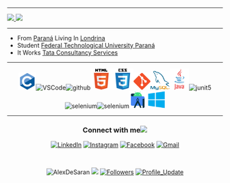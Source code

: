 ***

<p>
  <a href="https://github.com/AlexDeSaran/github-readme-stats">
    <img
      height="156" 
      src="https://github-readme-stats.vercel.app/api?username=AlexDeSaran&count_private=true&show_icons=true&custom_title=Alecio%20Github%20Stats&hide=issues&theme=vision-friendly-dark"
    />
    </a>
  <a href="https://github.com/AlexDeSaran/github-readme-stats">
    <img
      height="156"
      src="https://github-readme-stats.vercel.app/api/top-langs/?username=AlexDeSaran&&layout=compact&theme=vision-friendly-dark&langs_count=8)"
    />
  </a>

*** 

* From [Paraná](https://pt.wikipedia.org/wiki/Paran%C3%A1) Living In [Londrina ](https://pt.wikipedia.org/wiki/Londrina)
* Student [Federal Technological University Paraná](http://www.utfpr.edu.br/)
* It Works [Tata Consultancy Services](https://www.tcs.com/)  
 

 ***
 <p align = "center">
  <img src="https://raw.githubusercontent.com/devicons/devicon/master/icons/c/c-original.svg" alt="c" width="40" height="40"/><img   
  <img src="https://github.com/keikomori/icons-badges/blob/master/icons/VSCode/vscode.svg" alt="VSCode" width="40" height="40"/><img                                                                               
src="https://github.com/urielcaire/aprendamd/blob/master/imgs/github.png" alt="github" width="40" height="40"/><img                                                               src="https://raw.githubusercontent.com/devicons/devicon/2809b567852a4648062a2d3e7c1c531367458c0b/icons/html5/html5-original-wordmark.svg" alt="html5" width="50" height="50"/><img
  src="https://raw.githubusercontent.com/devicons/devicon/2809b567852a4648062a2d3e7c1c531367458c0b/icons/css3/css3-original-wordmark.svg" alt="css3" width="50" height="50"/><img
  src="https://raw.githubusercontent.com/devicons/devicon/master/icons/git/git-original.svg" alt="git" width="40" height="40"/><img src="https://raw.githubusercontent.com/marcelodib/marcelodib/master/assets/mysql.png" alt="mysql" width="45" height="45"/><img
  src="https://raw.githubusercontent.com/devicons/devicon/1119b9f84c0290e0f0b38982099a2bd027a48bf1/icons/java/java-original-wordmark.svg" alt="java" width="45" height="50"/><img  src="https://camo.githubusercontent.com/abbaedce4b226ea68b0fd43521472b0b146d5ed57956116f69752f43e7ddd7d8/68747470733a2f2f6a756e69742e6f72672f6a756e6974352f6173736574732f696d672f6a756e6974352d6c6f676f2e706e67" alt="junit5" width="36" height="40"/><img
  src="https://static-00.iconduck.com/assets.00/selenium-icon-512x496-obrnvg2v.png" alt="selenium" width="40" height="40"/><img 
                                                                                                                                 src="https://opencollective-production.s3-us-west-1.amazonaws.com/efa23630-0509-11e8-bf7d-fb9c62253aad.png" alt="selenium" width="40" height="40"/><img 
                                                                                                                                 
   <img 
src="https://raw.githubusercontent.com/devicons/devicon/1119b9f84c0290e0f0b38982099a2bd027a48bf1/icons/androidstudio/androidstudio-original.svg" alt="android" width="40" height="40"/>                                                                                                                                                                              <img 
src="https://raw.githubusercontent.com/devicons/devicon/2809b567852a4648062a2d3e7c1c531367458c0b/icons/windows8/windows8-original.svg" alt="windows" width="40" height="40"/>
 </p>

  </table>  
<hr/>

<div align="center">
<h3> Connect with me<a href="https://gifyu.com/image/Zy2f"><img src="https://github.com/milaan9/milaan9/blob/main/Handshake.gif" width="60"></a>
</h3> 
<p align="center">
    <a href="https://www.linkedin.com/in/alecio-leandro-medeiros-5b68741a3/" target="_blank"><img alt="LinkedIn" width="25px" src="https://github.com/TheDudeThatCode/TheDudeThatCode/blob/master/Assets/Linkedin.svg"></a>
    <a href="https://www.instagram.com/alexdesaran" target="_blank"><img alt="Instagram" width="25px" src="https://github.com/TheDudeThatCode/TheDudeThatCode/blob/master/Assets/Instagram.svg"></a>
    <a href="https://www.facebook.com/alex.leandro.0007/" target="_blank"><img alt="Facebook" width="25px" src="https://upload.wikimedia.org/wikipedia/commons/5/51/Facebook_f_logo_%282019%29.svg"></a>
    <a href="mailto:alexdesaran@outlook.com" target="_blank"><img alt="Gmail" width="25px" src="https://github.com/TheDudeThatCode/TheDudeThatCode/blob/master/Assets/Gmail.svg"></a> 
</p>  

 <br>
 <p align="center"> 
    <img src="https://komarev.com/ghpvc/?username=AlexDeSaran" alt="AlexDeSaran"/>       
    <!--<a href="https://github.com/AlexDeSaran?tab=repositories" target="_blank"><img src="https://badges.pufler.dev/repos/AlexDeSaran" alt="Repos"/></a>--> 
    <!--<img src="https://badges.pufler.dev/years/AlexDeSaran" alt="Active_Years"/>-->  
    <!--<a href="https://github.com/AlexDeSaran/AlexDeSaran" target="_blank"><img src="https://badges.pufler.dev/commits/monthly/AlexDeSaran" alt="commits"/>--> 
    <a href="https://github.com/AlexDeSaran/AlexDeSaran/pulse" alt="Activity"><img src="https://img.shields.io/github/commit-activity/m/AlexDeSaran/AlexDeSaran" /></a>
    <a href="https://github.com/AlexDeSaran?tab=followers"><img alt="Followers" src="https://img.shields.io/github/followers/AlexDeSaran?color=4C1&logo=github"></a>
    <a href="https://github.com/AlexDeSaran/AlexDeSaran" target="_blank"><img alt="Profile_Update" src="https://img.shields.io/github/last-commit/AlexDeSaran/AlexDeSaran?label=Profile%20update&style=fflat-square"></a>
    <!--<a href="https://github.com/AlexDeSaran" target="_blank"><img alt="AlexDeSaran" src="https://badges.pufler.dev/visits/AlexDeSaran/AlexDeSaran?logo=GitHub&label=visits&color=success&logoColor=white&style=flat-square"/></a>-->
    <!--<img src="https://badges.pufler.dev/gists/AlexDeSaran" alt="AlexDeSaran"/>-->
    <!--<img src="https://readme-jokes.vercel.app/api" alt="AlexDeSaran"/>-->
</p>



